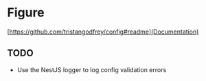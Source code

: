 # Figure

[https://github.com/tristangodfrey/config#readme](Documentation)


## TODO

- Use the NestJS logger to log config validation errors
